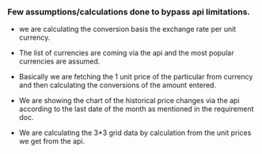 ### Few assumptions/calculations done to bypass api limitations.

- we are calculating the conversion basis the exchange rate per unit currency.

- The list of currencies are coming via the api and the most popular currencies are assumed.

- Basically we are fetching the 1 unit price of the particular from currency and then calculating the conversions of the amount entered.

- We are showing the chart of the historical price changes via the api according to the last date of the month as mentioned in the requirement doc.

- We are calculating the 3*3 grid data by calculation from the unit prices we get from the api.
